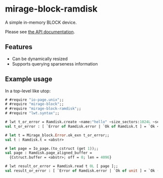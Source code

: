 # mirage-block-ramdisk
A simple in-memory BLOCK device.

Please see [the API documentation](https://mirage.github.io/mirage-block-ramdisk/).

Features
--------

- Can be dynamically resized
- Supports querying sparseness information

Example usage
-------------

In a top-level like utop:
```ocaml
# #require "io-page.unix";;
# #require "mirage-block";;
# #require "mirage-block-ramdisk";;
# #require "lwt.syntax";;

# lwt t_or_error = Ramdisk.create ~name:"hello" ~size_sectors:1024L ~sector_size:512;;
val t_or_error : [ `Error of Ramdisk.error | `Ok of Ramdisk.t ] = `Ok <abstr>

# let t = Mirage_block.Error.ok_exn t_or_error;;
val t : Ramdisk.t = <abstr>

# let page = Io_page.(to_cstruct (get 1));;
val page : Ramdisk.page_aligned_buffer =
  {Cstruct.buffer = <abstr>; off = 0; len = 4096}

# lwt result_or_error = Ramdisk.read t 0L [ page ];;
val result_or_error : [ `Error of Ramdisk.error | `Ok of unit ] = `Ok ()
```

